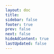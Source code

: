 ```yaml
---
layout: doc
title: 
sidebar: false
footer: true
prev: false
next: false 
hideAdContent: true
lastUpdated: false
---
```


<!--@include: ./news/wikipedia/latest.md -->


